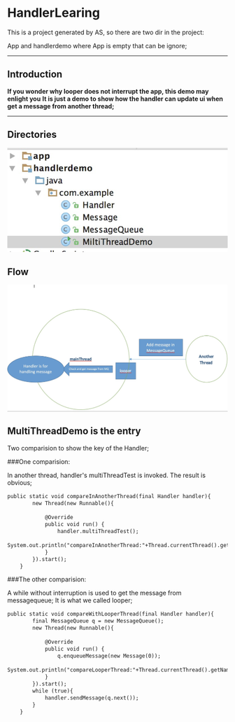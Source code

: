 # HandlerLearing
This is a project generated by AS, so there are two dir in the project:

App and handlerdemo where App is empty that can be ignore;


---
## Introduction
**If you wonder why looper does not interrupt the app, this demo may enlight you**
**It is just a demo to show how the handler can update ui when get a message from another thread;**

---

## Directories
![image](https://github.com/joyruby/HandlerLearing/blob/master/readmeLoge/directory.png)


## Flow
![image](https://github.com/joyruby/HandlerLearing/blob/master/readmeLoge/handlerMap.png)



## MultiThreadDemo is the entry

Two comparision to show the key of the Handler;

###One comparision:

In another thread, handler's multiThreadTest is invoked. The result is obvious;

```
public static void compareInAnotherThread(final Handler handler){
        new Thread(new Runnable(){

            @Override
            public void run() {
                handler.multiThreadTest();
                System.out.println("compareInAnotherThread:"+Thread.currentThread().getName());
            }
        }).start();
    }
```


###The other comparision:

A while without interruption is used to get the message from messagequeue; It is what we called looper;

```
public static void compareWithLooperThread(final Handler handler){
        final MessageQueue q = new MessageQueue();
        new Thread(new Runnable(){

            @Override
            public void run() {
                q.enqueueMessage(new Message(0));
                System.out.println("compareLooperThread:"+Thread.currentThread().getName());
            }
        }).start();
        while (true){
            handler.sendMessage(q.next());
        }
    }
```

